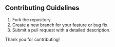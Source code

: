 ## Contributing Guidelines

1. Fork the repository.
2. Create a new branch for your feature or bug fix.
3. Submit a pull request with a detailed description.

Thank you for contributing!